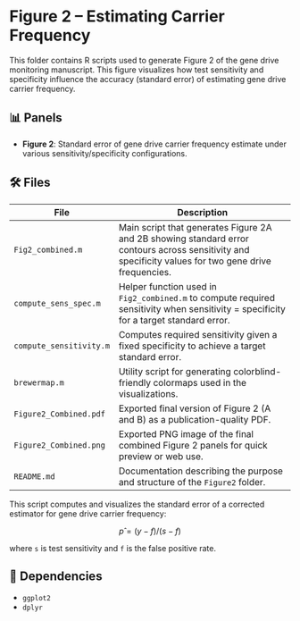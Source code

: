 # Figure 2 – Estimating Carrier Frequency

This folder contains R scripts used to generate Figure 2 of the gene drive monitoring manuscript. This figure visualizes how test sensitivity and specificity influence the accuracy (standard error) of estimating gene drive carrier frequency.

## 📊 Panels

- **Figure 2**: Standard error of gene drive carrier frequency estimate under various sensitivity/specificity configurations.

## 🛠️ Files

| File                    | Description                                                                                                                                           |
| ----------------------- | ----------------------------------------------------------------------------------------------------------------------------------------------------- |
| `Fig2_combined.m`       | Main script that generates Figure 2A and 2B showing standard error contours across sensitivity and specificity values for two gene drive frequencies. |
| `compute_sens_spec.m`   | Helper function used in `Fig2_combined.m` to compute required sensitivity when sensitivity = specificity for a target standard error.                 |
| `compute_sensitivity.m` | Computes required sensitivity given a fixed specificity to achieve a target standard error.                                                           |
| `brewermap.m`           | Utility script for generating colorblind-friendly colormaps used in the visualizations.                                                               |
| `Figure2_Combined.pdf`  | Exported final version of Figure 2 (A and B) as a publication-quality PDF.                                                                            |
| `Figure2_Combined.png`  | Exported PNG image of the final combined Figure 2 panels for quick preview or web use.                                                                |
| `README.md`             | Documentation describing the purpose and structure of the `Figure2` folder.                                                                           |


This script computes and visualizes the standard error of a corrected estimator for gene drive carrier frequency:
```math
p̂ = (y - f) / (s - f)
```
where `s` is test sensitivity and `f` is the false positive rate.

## 📎 Dependencies

- `ggplot2`
- `dplyr`
